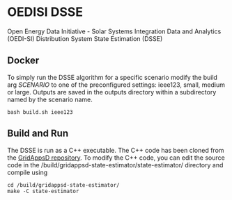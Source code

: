# OEDISI DSSE
Open Energy Data Initiative - Solar Systems Integration Data and Analytics (OEDI-SI) Distribution System State Estimation (DSSE)

## Docker
To simply run the DSSE algorithm for a specific scenario modify the build arg *SCENARIO* to one of the preconfigured settings: ieee123, small, medium or large. Outputs are saved in the outputs directory within a subdirectory named by the scenario name.

```shell
bash build.sh ieee123
```

## Build and Run
The DSSE is run as a C++ executable. The C++ code has been cloned from the [GridAppsD repository](#https://github.com/GRIDAPPSD/gridappsd-state-estimator/tree/OEDISI.1.1). To modify the C++ code, you can edit the source code in the /build/gridappsd-state-estimator/state-estimator/ directory and compile using
```shell
cd /build/gridappsd-state-estimator/
make -C state-estimator
```
